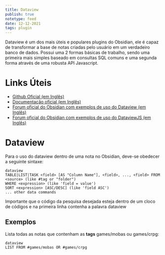 ```yaml
---
title: Dataview
publish: true
notetype: feed
date: 12-12-2021
tags: plugin
---
```


Dataview é um dos mais úteis e populares plugins do Obsidian, ele é capaz de transformar a base de notas criadas pelo usuário em um verdadeiro banco de dados. Possui uma 2 formas básicas de trabalho, sendo uma primeira mais simples baseado em consultas SQL comuns e uma segunda forma através de uma robusta API Javascript.

# Links Úteis

- [Github Oficial (em Inglês)](https://github.com/blacksmithgu/obsidian-dataview)
- [Documentação oficial (em Inglês)](https://blacksmithgu.github.io/obsidian-dataview/)
- [Forum oficial do Obsidian com exemplos de uso do Dataview (em Inglês)](https://forum.obsidian.md/t/dataview-plugin-snippet-showcase/)
- [Forum oficial do Obsidian com exemplos de uso do DataviewJS  (em Inglês)](https://forum.obsidian.md/t/dataviewjs-snippet-showcase)


# Dataview
Para o uso do dataview dentro de uma nota no Obsidian, deve-se obedecer a seguinte sintaxe:

```
dataview
TABLE|LIST|TASK <field> [AS "Column Name"], <field>, ..., <field> FROM <source> (like #tag or "folder")
WHERE <expression> (like 'field = value')
SORT <expression> [ASC/DESC] (like 'field ASC')
... other data commands
```

Importante que o código da pesquisa desejada esteja dentro de um cloco de códigos e na primeira linha contenha a palavra dataview

## Exemplos

Lista todas as notas que contenham as **tags** games/mobas ou games/crpg:

```
dataview
LIST FROM #games/mobas OR #games/crpg
```

